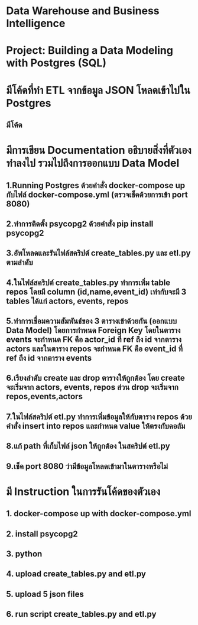 # Data Warehouse and Business Intelligence
# Project: Building a Data Modeling with Postgres (SQL)
#
#
# มีโค้ดที่ทำ ETL จากข้อมูล JSON โหลดเข้าไปใน Postgres
## มีโค้ด
#
#
# มีการเขียน Documentation อธิบายสิ่งที่ตัวเองทำลงไป รวมไปถึงการออกแบบ Data Model
## 1.Running Postgres ด้วยคำสั่ง docker-compose up กับไฟล์ docker-compose.yml (ตรวจเช็คด้วยการเข้า port 8080)
## 2.ทำการติดตั้ง psycopg2 ด้วยคำสั่ง pip install psycopg2
## 3.อัพโหลดและรันไฟล์สคริปต์ create_tables.py และ etl.py ตามลำดับ
## 4.ในไฟล์สคริปต์ create_tables.py ทำการเพิ่ม table repos โดยมี column (id,name,event_id) เท่ากับจะมี 3 tables ได้แก่ actors, events, repos
## 5.ทำการเชื่อมความสัมพันธ์ของ 3 ตารางเข้าด้วยกัน (ออกแบบ Data Model) โดยการกำหนด Foreign Key โดยในตาราง events จะกำหนด FK คือ actor_id ที่ ref ถึง id จากตาราง actors และในตาราง repos จะกำหนด FK คือ event_id ที่ ref ถึง id จากตาราง events
## 6.เรียงลำดับ create และ drop ตารางให้ถูกต้อง โดย create จะเริ่มจาก actors, events, repos ส่วน drop จะเริ่มจาก repos,events,actors
## 7.ในไฟล์สคริปต์ etl.py ทำการเพิ่มข้อมูลให้กับตาราง repos ด้วยคำสั่ง insert into repos และกำหนด value ให้ตรงกับคอลัม
## 8.แก้ path ที่เก็บไฟล์ json ให้ถูกต้อง ในสคริปต์ etl.py 
## 9.เช็ค port 8080 ว่ามีข้อมูลโหลดเข้ามาในตารางหรือไม่
#
#
# มี Instruction ในการรันโค้ดของตัวเอง
## 1. docker-compose up with docker-compose.yml 
## 2. install psycopg2
## 3. python 
## 4. upload create_tables.py and etl.py
## 5. upload 5 json files
## 6. run script create_tables.py and etl.py